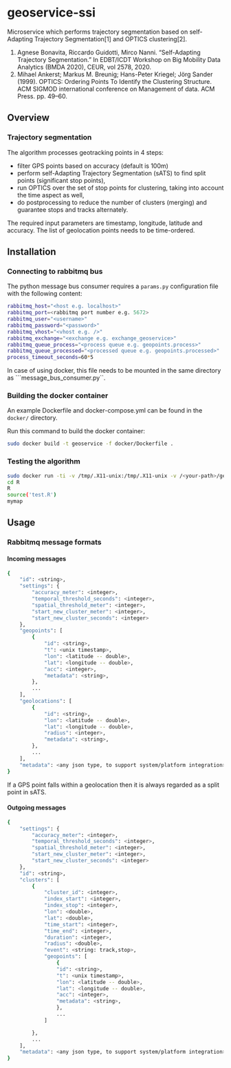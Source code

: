 # geoservice-ssi

Microservice which performs trajectory segmentation based on self-Adapting Trajectory Segmentation[1] and OPTICS clustering[2].

1. Agnese Bonavita, Riccardo Guidotti, Mirco Nanni. “Self-Adapting Trajectory Segmentation.” In EDBT/ICDT Workshop on Big Mobility Data Analytics (BMDA 2020), CEUR, vol 2578, 2020.
2. Mihael Ankerst; Markus M. Breunig; Hans-Peter Kriegel; Jörg Sander (1999). OPTICS: Ordering Points To Identify the Clustering Structure. ACM SIGMOD international conference on Management of data. ACM Press. pp. 49–60.

## Overview

### Trajectory segmentation

The algorithm processes geotracking points in 4 steps:

- filter GPS points based on accuracy (default is 100m)
- perform self-Adapting Trajectory Segmentation (sATS) to find split points (significant stop points),
- run OPTICS over the set of stop points for clustering, taking into account the time aspect as well,
- do postprocessing to reduce the number of clusters (merging) and guarantee stops and tracks alternately.

The required input parameters are timestamp, longitude, latitude and accuracy. The list of geolocation points needs to be time-ordered.

## Installation

### Connecting to rabbitmq bus

The python message bus consumer requires a ```params.py``` configuration file with the following content:

```bash
rabbitmq_host="<host e.g. localhost>"
rabbitmq_port=<rabbitmq port number e.g. 5672>
rabbitmq_user="<username>"
rabbitmq_password="<password>"
rabbitmq_vhost="<vhost e.g. />"
rabbitmq_exchange="<exchange e.g. exchange_geoservice>"
rabbitmq_queue_process="<process queue e.g. geopoints.process>"
rabbitmq_queue_processed="<processed queue e.g. geopoints.processed>"
process_timeout_seconds=60*5
```

In case of using docker, this file needs to be mounted in the same directory as ```message_bus_consumer.py``.

### Building the docker container

An example Dockerfile and docker-compose.yml can be found in the ```docker/``` directory.

Run this command to build the docker container:

```bash
sudo docker build -t geoservice -f docker/Dockerfile .
```

### Testing the algorithm

```bash
sudo docker run -ti -v /tmp/.X11-unix:/tmp/.X11-unix -v /<your-path>/geoservice-ssi:/opt/geoservice -e DISPLAY=$DISPLAY --rm geoservice bash
cd R
R
source('test.R')
mymap
```

## Usage

### Rabbitmq message formats

#### Incoming messages

```bash
{
    "id": <string>,
    "settings": {
        "accuracy_meter": <integer>,
        "temporal_threshold_seconds": <integer>,
        "spatial_threshold_meter": <integer>,
        "start_new_cluster_meter": <integer>,
        "start_new_cluster_seconds": <integer>
    },
    "geopoints": [
        {
            "id": <string>,
            "t": <unix timestamp>,
            "lon": <latitude -- double>,
            "lat": <longitude -- double>,
            "acc": <integer>,
            "metadata": <string>,
        },
        ...
    ],
    "geolocations": [
        {
            "id": <string>,
            "lon": <latitude -- double>,
            "lat": <longitude -- double>,
            "radius": <integer>,
            "metadata": <string>,
        },
        ...
    ],
    "metadata": <any json type, to support system/platform integration>
}
```

If a GPS point falls within a geolocation then it is always regarded as a split point in sATS.

#### Outgoing messages

```bash
{
    "settings": {
        "accuracy_meter": <integer>,
        "temporal_threshold_seconds": <integer>,
        "spatial_threshold_meter": <integer>,
        "start_new_cluster_meter": <integer>,
        "start_new_cluster_seconds": <integer>
    },
    "id": <string>,
    "clusters": [
        {
            "cluster_id": <integer>,
            "index_start": <integer>,
            "index_stop": <integer>,
            "lon": <double>,
            "lat": <double>,
            "time_start": <integer>,
            "time_end": <integer>,
            "duration": <integer>,
            "radius": <double>,
            "event": <string: track,stop>,
            "geopoints": [
                {
                "id": <string>,
                "t": <unix timestamp>,
                "lon": <latitude -- double>,
                "lat": <longitude -- double>,
                "acc": <integer>,
                "metadata": <string>,
                },
                ...
            ]

        },
        ...
    ],
    "metadata": <any json type, to support system/platform integration>
}
```
